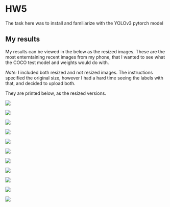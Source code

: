 # HW5
The task here was to install and familiarize with the YOLOv3 pytorch model

## My results
My results can be viewed in the below as the resized images. These are the most enterntaining recent images from my phone, that I wanted to see what the COCO test model and weights would do with.


*Note:* I included both resized and not resized images. The instructions specified the original size, however I had a hard time seeing the labels with that, and decided to upload both.

They are printed below, as the resized versions.

![](solutions/with_resize/bruno-and-heidi.png?raw=true)

![](solutions/with_resize/chonky-cat.png?raw=true)

![](solutions/with_resize/theo-in-sink.png?raw=true)

![](solutions/with_resize/dogs-in-boat.png?raw=true)

![](solutions/with_resize/hummingbird.png?raw=true)


![](solutions/with_resize/model-train.png?raw=true)

![](solutions/with_resize/mojito.png?raw=true)

![](solutions/with_resize/stuffed-bear.png?raw=true)

![](solutions/with_resize/tp-castle.png?raw=true)

![](solutions/with_resize/trees-w-cousin.png?raw=true)

![](solutions/with_resize/bwerd-twitter-mask.png?raw=true)